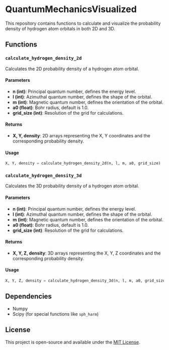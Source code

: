 # QuantumMechanicsVisualized

This repository contains functions to calculate and visualize the probability density of hydrogen atom orbitals in both 2D and 3D.

## Functions

### `calculate_hydrogen_density_2d`

Calculates the 2D probability density of a hydrogen atom orbital.

#### Parameters
- **n (int)**: Principal quantum number, defines the energy level.
- **l (int)**: Azimuthal quantum number, defines the shape of the orbital.
- **m (int)**: Magnetic quantum number, defines the orientation of the orbital.
- **a0 (float)**: Bohr radius, default is 1.0.
- **grid_size (int)**: Resolution of the grid for calculations.

#### Returns
- **X, Y, density**: 2D arrays representing the X, Y coordinates and the corresponding probability density.

#### Usage
```python
X, Y, density = calculate_hydrogen_density_2d(n, l, m, a0, grid_size)
```

### `calculate_hydrogen_density_3d`

Calculates the 3D probability density of a hydrogen atom orbital.

#### Parameters
- **n (int)**: Principal quantum number, defines the energy level.
- **l (int)**: Azimuthal quantum number, defines the shape of the orbital.
- **m (int)**: Magnetic quantum number, defines the orientation of the orbital.
- **a0 (float)**: Bohr radius, default is 1.0.
- **grid_size (int)**: Resolution of the grid for calculations.

#### Returns
- **X, Y, Z, density**: 3D arrays representing the X, Y, Z coordinates and the corresponding probability density.

#### Usage
```python
X, Y, Z, density = calculate_hydrogen_density_3d(n, l, m, a0, grid_size)
```

## Dependencies
- Numpy
- Scipy (for special functions like `sph_harm`)


## License
This project is open-source and available under the [MIT License](LICENSE.md).
